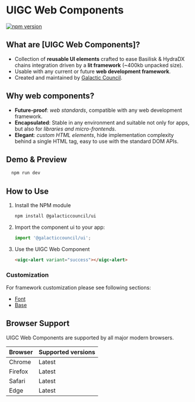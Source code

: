# UIGC Web Components

[![npm version](https://img.shields.io/npm/v/@galacticcouncil/ui.svg)](https://www.npmjs.com/package/@galacticcouncil/ui)

## What are [UIGC Web Components]?

- Collection of **reusable UI elements** crafted to ease Basilisk & HydraDX chains integration driven by a **lit framework** (~400kb unpacked size).
- Usable with any current or future **web development framework**.
- Created and maintained by [Galactic Council](https://galacticcouncil.io/).

## Why web components?

- **Future-proof**: _web standards_, compatible with any web development framework.
- **Encapsulated**: Stable in any environment and suitable not only for apps, but also for _libraries and micro-frontends_.
- **Elegant**: _custom HTML elements_, hide implementation complexity behind a single HTML tag, easy to use with the standard DOM APIs.

## Demo & Preview

```sh
  npm run dev
```

## How to Use

1. Install the NPM module

   ```sh
   npm install @galacticcouncil/ui
   ```

2. Import the component ui to your app:

   ```js
   import '@galacticcouncil/ui';
   ```

3. Use the UIGC Web Component

   ```html
   <uigc-alert variant="success"></uigc-alert>
   ```

### Customization

For framework customization please see following sections:

- [Font](https://github.com/galacticcouncil/apps/packages/ui/blob/master/doc/font.md)
- [Base](https://github.com/galacticcouncil/apps/packages/ui/blob/master/doc/base.md)

## Browser Support

UIGC Web Components are supported by all major modern browsers.

| Browser | Supported versions |
| ------- | ------------------ |
| Chrome  | Latest             |
| Firefox | Latest             |
| Safari  | Latest             |
| Edge    | Latest             |
